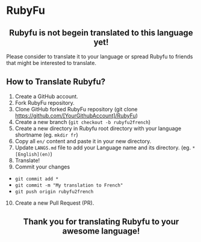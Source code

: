 # RubyFu

## <center>Rubyfu is not begein translated to this language yet!</center>

Please consider to translate it to your language or spread Rubyfu to friends that might be interested to translate.

## How to Translate Rubyfu?
1. Create a GitHub account.
2. Fork RubyFu repository.
3. Clone GitHub forked RubyFu repository (git clone https://github.com/[YourGithubAccount]/RubyFu)
4. Create a new branch (`git checkout -b rubyfu2french`)
5. Create a new directory in Rubyfu root directory with your language shortname (eg. `mkdir fr`)
6. Copy all `en/` content and paste it in your new directory.
7. Update `LANGS.md` file to add your Language name and its directory. (eg. `* [English](en)`)
8. Translate!
9. Commit your changes
- `git commit add *`
- `git commit -m "My translation to French"`
- `git push origin rubyfu2french`
10. Create a new Pull Request (PR).


## <center>Thank you for translating Rubyfu to your awesome language!</center>
